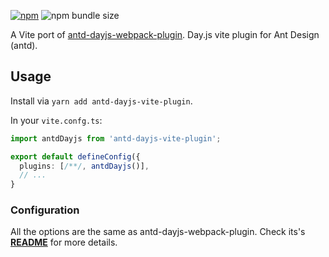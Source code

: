 [![npm](https://img.shields.io/npm/v/antd-dayjs-vite-plugin)](https://www.npmjs.com/package/antd-dayjs-vite-plugin) ![npm bundle size](https://img.shields.io/bundlephobia/minzip/antd-dayjs-vite-plugin)

A Vite port of [antd-dayjs-webpack-plugin](https://github.com/ant-design/antd-dayjs-webpack-plugin). Day.js vite plugin for Ant Design (antd). 

## Usage

Install via `yarn add antd-dayjs-vite-plugin`.

In your `vite.confg.ts`:

```ts
import antdDayjs from 'antd-dayjs-vite-plugin';

export default defineConfig({
  plugins: [/**/, antdDayjs()],
  // ...
}
```

### Configuration

All the options are the same as antd-dayjs-webpack-plugin. Check its's **[README](https://github.com/ant-design/antd-dayjs-webpack-plugin#configuration-%E9%85%8D%E7%BD%AE)** for more details.
